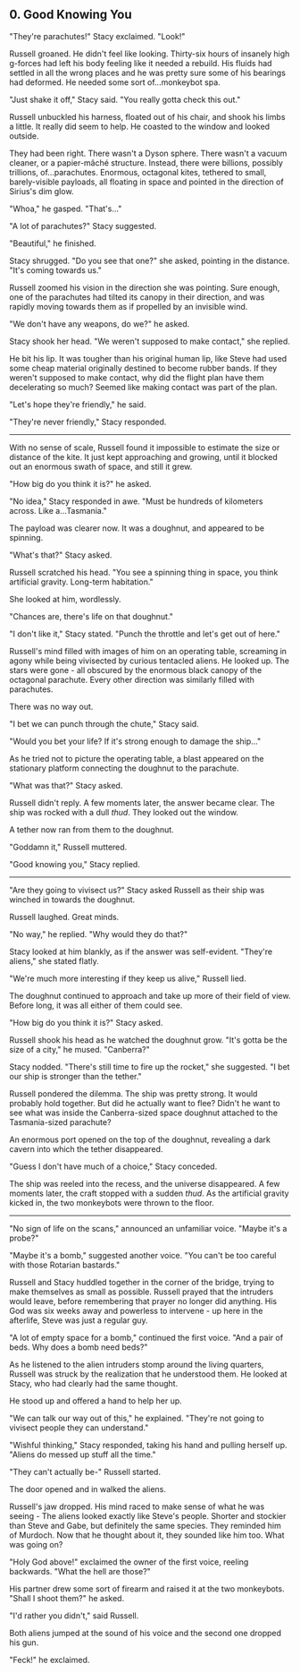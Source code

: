 ## 0. Good Knowing You

"They're parachutes!" Stacy exclaimed. "Look!"

Russell groaned. He didn't feel like looking. Thirty-six hours of insanely high g-forces had left his body feeling like it needed a rebuild. His fluids had settled in all the wrong places and he was pretty sure some of his bearings had deformed. He needed some sort of...monkeybot spa.

"Just shake it off," Stacy said. "You really gotta check this out."

Russell unbuckled his harness, floated out of his chair, and shook his limbs a little. It really did seem to help. He coasted to the window and looked outside.

They had been right. There wasn't a Dyson sphere. There wasn't a vacuum cleaner, or a papier-mâché structure. Instead, there were billions, possibly trillions, of...parachutes. Enormous, octagonal kites, tethered to small, barely-visible payloads, all floating in space and pointed in the direction of Sirius's dim glow.

"Whoa," he gasped. "That's..."

"A lot of parachutes?" Stacy suggested.

"Beautiful," he finished.

Stacy shrugged. "Do you see that one?" she asked, pointing in the distance. "It's coming towards us."

Russell zoomed his vision in the direction she was pointing. Sure enough, one of the parachutes had tilted its canopy in their direction, and was rapidly moving towards them as if propelled by an invisible wind.

"We don't have any weapons, do we?" he asked.

Stacy shook her head. "We weren't supposed to make contact," she replied.

He bit his lip. It was tougher than his original human lip, like Steve had used some cheap material originally destined to become rubber bands. If they weren't supposed to make contact, why did the flight plan have them decelerating so much? Seemed like making contact was part of the plan.

"Let's hope they're friendly," he said.

"They're never friendly," Stacy responded.

---

With no sense of scale, Russell found it impossible to estimate the size or distance of the kite. It just kept approaching and growing, until it blocked out an enormous swath of space, and still it grew.

"How big do you think it is?" he asked.

"No idea," Stacy responded in awe. "Must be hundreds of kilometers across. Like a...Tasmania."

The payload was clearer now. It was a doughnut, and appeared to be spinning.

"What's that?" Stacy asked.

Russell scratched his head. "You see a spinning thing in space, you think artificial gravity. Long-term habitation."

She looked at him, wordlessly.

"Chances are, there's life on that doughnut."

"I don't like it," Stacy stated. "Punch the throttle and let's get out of here."

Russell's mind filled with images of him on an operating table, screaming in agony while being vivisected by curious tentacled aliens. He looked up. The stars were gone - all obscured by the enormous black canopy of the octagonal parachute. Every other direction was similarly filled with parachutes.

There was no way out.

"I bet we can punch through the chute," Stacy said.

"Would you bet your life? If it's strong enough to damage the ship..."

As he tried not to picture the operating table, a blast appeared on the stationary platform connecting the doughnut to the parachute.

"What was that?" Stacy asked.

Russell didn't reply. A few moments later, the answer became clear. The ship was rocked with a dull _thud_. They looked out the window.

A tether now ran from them to the doughnut.

"Goddamn it," Russell muttered.

"Good knowing you," Stacy replied.

---

"Are they going to vivisect us?" Stacy asked Russell as their ship was winched in towards the doughnut.

Russell laughed. Great minds.

"No way," he replied. "Why would they do that?"

Stacy looked at him blankly, as if the answer was self-evident. "They're aliens," she stated flatly.

"We're much more interesting if they keep us alive," Russell lied.

The doughnut continued to approach and take up more of their field of view. Before long, it was all either of them could see.

"How big do you think it is?" Stacy asked.

Russell shook his head as he watched the doughnut grow. "It's gotta be the size of a city," he mused. "Canberra?"

Stacy nodded. "There's still time to fire up the rocket," she suggested. "I bet our ship is stronger than the tether."

Russell pondered the dilemma. The ship was pretty strong. It would probably hold together. But did he actually want to flee? Didn't he want to see what was inside the Canberra-sized space doughnut attached to the Tasmania-sized parachute?

An enormous port opened on the top of the doughnut, revealing a dark cavern into which the tether disappeared.

"Guess I don't have much of a choice," Stacy conceded.

The ship was reeled into the recess, and the universe disappeared. A few moments later, the craft stopped with a sudden _thud_. As the artificial gravity kicked in, the two monkeybots were thrown to the floor.

---

"No sign of life on the scans," announced an unfamiliar voice. "Maybe it's a probe?"

"Maybe it's a bomb," suggested another voice. "You can't be too careful with those Rotarian bastards."

Russell and Stacy huddled together in the corner of the bridge, trying to make themselves as small as possible. Russell prayed that the intruders would leave, before remembering that prayer no longer did anything. His God was six weeks away and powerless to intervene - up here in the afterlife, Steve was just a regular guy.

"A lot of empty space for a bomb," continued the first voice. "And a pair of beds. Why does a bomb need beds?"

As he listened to the alien intruders stomp around the living quarters, Russell was struck by the realization that he understood them. He looked at Stacy, who had clearly had the same thought.

He stood up and offered a hand to help her up.

"We can talk our way out of this," he explained. "They're not going to vivisect people they can understand."

"Wishful thinking," Stacy responded, taking his hand and pulling herself up. "Aliens do messed up stuff all the time."

"They can't actually be-" Russell started.

The door opened and in walked the aliens.

Russell's jaw dropped. His mind raced to make sense of what he was seeing - The aliens looked exactly like Steve's people. Shorter and stockier than Steve and Gabe, but definitely the same species. They reminded him of Murdoch. Now that he thought about it, they sounded like him too. What was going on?

"Holy God above!" exclaimed the owner of the first voice, reeling backwards. "What the hell are those?"

His partner drew some sort of firearm and raised it at the two monkeybots. "Shall I shoot them?" he asked.

"I'd rather you didn't," said Russell.

Both aliens jumped at the sound of his voice and the second one dropped his gun.

"Feck!" he exclaimed.
